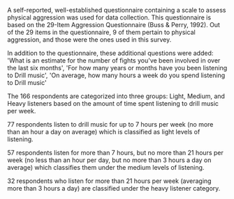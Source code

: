 A  self-reported, well-established questionnaire containing a scale to assess physical aggression was used for data collection. This questionnaire is based on the 29-Item Aggression Questionnaire (Buss & Perry, 1992). Out of the 29 items in the questionnaire, 9 of them pertain to physical aggression, and those were the ones used in this survey.

In addition to the questionnaire, these additional questions were added:
 'What is an estimate for the number of fights you've been involved in over the last six months',
 'For how many years or months have you been listening to Drill music',
 'On average, how many hours a week do you spend listening to Drill music'
 
The 166 respondents are categorized into three groups: Light, Medium, and Heavy listeners based on the amount of time spent listening to drill music per week. 

77 respondents listen to drill music for up to 7 hours per week (no more than an hour a day on average) which is classified as light levels of listening. 

57 respondents listen for more than 7 hours, but no more than 21 hours per week (no less than an hour per day, but no more than 3 hours a day on average) which classifies them under the medium levels of listening.

32 respondents who listen for more than 21 hours per week (averaging more than 3 hours a day) are classified under the heavy listener category. 

